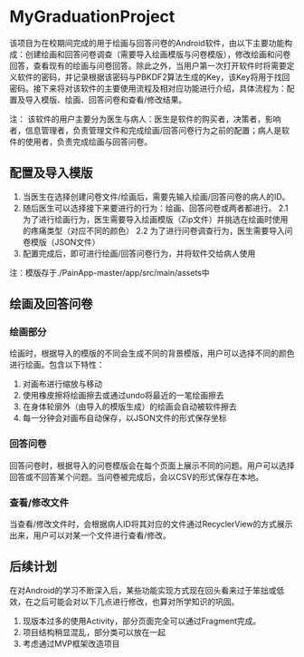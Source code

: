 # MyGraduationProject

该项目为在校期间完成的用于绘画与回答问卷的Android软件，由以下主要功能构成：创建绘画和回答问卷调查（需要导入绘画模版与问卷模版），修改绘画和问卷回答，查看现有的绘画与问卷回答。除此之外，当用户第一次打开软件时将需要定义软件的密码，并记录根据该密码与PBKDF2算法生成的Key，该Key将用于找回密码。接下来将对该软件的主要使用流程及相对应功能进行介绍，具体流程为：配置及导入模版、绘画、回答问卷和查看/修改结果。

注： 该软件的用户主要分为医生与病人：医生是软件的购买者，决策者，影响者，信息管理者，负责管理文件和完成绘画/回答问卷行为之前的配置；病人是软件的使用者，负责完成绘画与回答问卷。

## 配置及导入模版

1. 当医生在选择创建问卷文件/绘画后，需要先输入绘画/回答问卷的病人的ID。
2. 随后医生可以选择接下来要进行的行为：绘画、回答问卷或两者都进行。
	2.1 为了进行绘画行为，医生需要导入绘画模版（Zip文件）并挑选在绘画时使用的疼痛类型（对应不同的颜色）
	2.2 为了进行问卷调查行为，医生需要导入问卷模版（JSON文件）
3. 配置完成后，即可进行绘画/回答问卷行为，并将软件交给病人使用

注：模版存于./PainApp-master/app/src/main/assets中

## 绘画及回答问卷

### 绘画部分

绘画时，根据导入的模版的不同会生成不同的背景模版，用户可以选择不同的颜色进行绘画。包含以下特性：

1. 对画布进行缩放与移动
2. 使用橡皮擦将绘画擦去或通过undo将最近的一笔绘画擦去
3. 在身体轮廓外（由导入的模版生成）的绘画会自动被软件擦去
4. 每一分钟会对画布自动保存，以JSON文件的形式保存坐标

### 回答问卷

回答问卷时，根据导入的问卷模版会在每个页面上展示不同的问题。用户可以选择回答或不回答某个问题。当问卷被完成后，会以CSV的形式保存在本地。


### 查看/修改文件

当查看/修改文件时，会根据病人ID将其对应的文件通过RecyclerView的方式展示出来，用户可以对某一个文件进行查看/修改。


## 后续计划

在对Android的学习不断深入后，某些功能实现方式现在回头看来过于笨拙或低效，在之后可能会对以下几点进行修改，也算对所学知识的巩固。

1. 现版本过多的使用Activity，部分页面完全可以通过Fragment完成。
2. 项目结构稍显混乱，部分类可以放在一起
3. 考虑通过MVP框架改造项目
